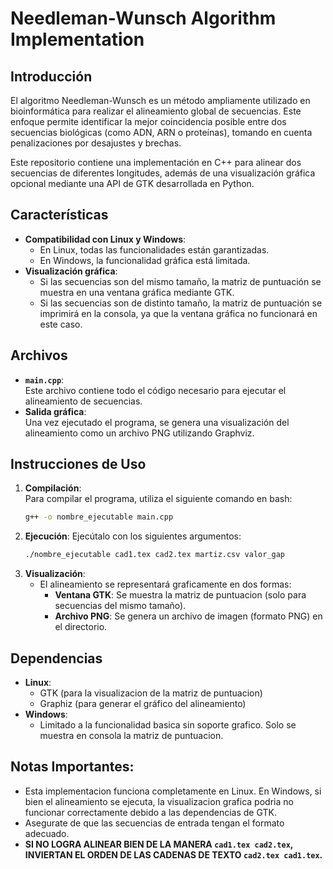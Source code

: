 # Needleman-Wunsch Algorithm Implementation

## Introducción
El algoritmo Needleman-Wunsch es un método ampliamente utilizado en bioinformática para realizar el alineamiento global de secuencias. Este enfoque permite identificar la mejor coincidencia posible entre dos secuencias biológicas (como ADN, ARN o proteínas), tomando en cuenta penalizaciones por desajustes y brechas.

Este repositorio contiene una implementación en C++ para alinear dos secuencias de diferentes longitudes, además de una visualización gráfica opcional mediante una API de GTK desarrollada en Python.

## Características
- **Compatibilidad con Linux y Windows**:
  - En Linux, todas las funcionalidades están garantizadas.
  - En Windows, la funcionalidad gráfica está limitada.
- **Visualización gráfica**:
  - Si las secuencias son del mismo tamaño, la matriz de puntuación se muestra en una ventana gráfica mediante GTK.
  - Si las secuencias son de distinto tamaño, la matriz de puntuación se imprimirá en la consola, ya que la ventana gráfica no funcionará en este caso.

## Archivos
- **`main.cpp`**:  
  Este archivo contiene todo el código necesario para ejecutar el alineamiento de secuencias.
- **Salida gráfica**:  
  Una vez ejecutado el programa, se genera una visualización del alineamiento como un archivo PNG utilizando Graphviz.

## Instrucciones de Uso
1. **Compilación**:  
   Para compilar el programa, utiliza el siguiente comando en bash:
   ```bash
   g++ -o nombre_ejecutable main.cpp
   ```
2. **Ejecución**:
    Ejecútalo con los siguientes argumentos:
    ```bash
    ./nombre_ejecutable cad1.tex cad2.tex martiz.csv valor_gap
    ```
3. **Visualización**:
    - El alineamiento se representará graficamente en dos formas:
        - **Ventana GTK**: Se muestra la matriz de puntuacion (solo para secuencias del mismo tamaño).
        - **Archivo PNG**: Se genera un archivo de imagen (formato PNG) en el directorio.
## Dependencias
- **Linux**:
    - GTK (para la visualizacion de la matriz de puntuacion)
    - Graphiz (para generar el gráfico del alineamiento)
- **Windows**:
    - Limitado a la funcionalidad basica sin soporte grafico. Solo se muestra en consola la matriz de puntuacion.
## Notas Importantes:
- Esta implementacion funciona completamente en Linux. En Windows, si bien el alineamiento se ejecuta, la visualizacion grafica podria no funcionar correctamente debido a las dependencias de GTK.
- Asegurate de que las secuencias de entrada tengan el formato adecuado.
- **SI NO LOGRA ALINEAR BIEN DE LA MANERA ```cad1.tex cad2.tex```, INVIERTAN EL ORDEN DE LAS CADENAS DE TEXTO ```cad2.tex cad1.tex```.** 